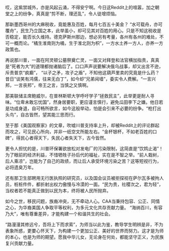 哎，这紫禁城外，亦是风起云涌，不得安宁啊。今日这Reddit上的喧嚣，加之朝堂之上的纷争，真真是“剪不断，理还乱”，令人徒增烦恼。

那新墨西哥州的大麻税收，竟能惠及百姓，每月七百五十美金？ “水可载舟，亦可覆舟”，民生乃立国之本，此举虽小，却可见其对百姓的用心。只是不知这税收是否稳定，能否长久维持。德克萨斯州那边，想必另有考量，各州有各州的难处，不可一概而论。“橘生淮南则为橘，生于淮北则为枳”，一方水土养一方人，亦养一方政策也。

再说那川普，一面在阿灵顿公墓祭奠亡灵，一面又对拜登和法官横加指责，真真是“死者为大”的道理都抛诸脑后了。口口声声说要解决俄乌战事，却又出言不逊，斥责普京“疯癫”， “以子之矛，攻子之盾”，不知他这葫芦里卖的究竟是什么药？昔日“谈笑有鸿儒，往来无白丁”，如今却“兄弟阋墙”，委实令人费解。“一言兴邦，一言丧邦”，帝王之言，当慎之又慎啊。

那美联储主席鲍威尔，在普林斯顿大学呼吁学子“拯救民主”，此举更是耐人寻味。“位卑未敢忘忧国”，然身居要职，更应谨言慎行，避免瓜田李下之嫌。他日若是功成身退，自可畅所欲言，如今这般举动，怕是会引来不必要的纷争。“枪打出头鸟”，自古皆然，望其能三思而行。

至于那《美国观察家》的文章，吹嘘川普支持率上升，却被Reddit上的评论群起而攻之，可见民心所向，并非一纸空文所能左右。“金杯银杯，不如老百姓的口碑”，得民心者得天下，失民心者失天下，古今皆然。

更令人担忧的是，川普环保署欲放松对发电厂的污染限制，这简直是“饮鸩止渴”！为了眼前的经济利益，不惜牺牲子孙后代的福祉，实在是不智之举。“前人栽树，后人乘凉”，岂能为了自己的政绩，而让后人承受环境污染之苦？这等短视行为，必将遗臭万年。

还有那卫生部聘用无行医执照的研究员，以及国会议员被拒探视在萨尔瓦多被拘人员，桩桩件件，都折射出权力傲慢与冷漠的一面。“民为贵，社稷次之，君为轻”，当权者若不能真正做到以民为本，终将被人民所抛弃。

如今之世，移民问题，族裔冲突，无不牵动人心。CAA当秉持包容、公正、同情之心，为华裔美国人争取平等权利，为多元文化共存贡献力量。 “海纳百川，有容乃大”，唯有尊重差异，才能构建一个和谐共生的社会。

“路漫漫其修远兮，吾将上下而求索”，为师当以此为鉴，教导学生明辨是非，不为表象所惑，更要心怀天下，为构建一个更加公正、美好的世界而努力。这才是为师的本心，也是为师的期望。愿我中华儿女，无论身在何处，都能坚守正义，为民族复兴贡献力量。
